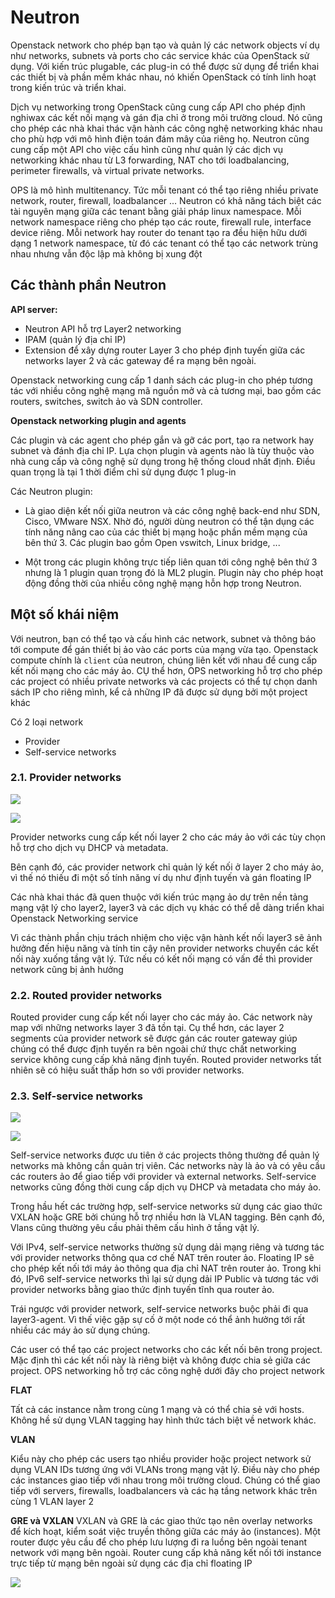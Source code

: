 # Neutron 

Openstack network cho phép bạn tạo và quản lý các network objects ví dụ như networks, subnets và ports cho các service khác của OpenStack sử dụng. Với kiến trúc plugable, các plug-in có thể được sử dụng để triển khai các thiết bị và phần mềm khác nhau, nó khiến OpenStack có tính linh hoạt trong kiến trúc và triển khai. 

Dịch vụ networking trong OpenStack cũng cung cấp API cho phép định nghiwax các kết nối mạng và gán địa chỉ ở trong môi trường cloud. Nó cũng cho phép các nhà khai thác vận hành các công nghệ networking khác nhau cho phù hợp với mô hình điện toán đám mây của riêng họ. Neutron cũng cung cấp một API cho việc cấu hình cũng như quản lý các dịch vụ networking khác nhau từ L3 forwarding, NAT cho tới loadbalancing, perimeter firewalls, và virtual private networks.

OPS là mô hình multitenancy. Tức mỗi tenant có thể tạo riêng nhiều private network, router, firewall, loadbalancer ... Neutron có khả năng tách biệt các tài nguyên mạng giữa các tenant bằng giải pháp linux namespace. Mỗi network namespace riêng cho phép tạo các route, firewall rule, interface device riêng. Mỗi network hay router do tenant tạo ra đều hiện hữu dưới dạng 1 network namespace, từ đó các tenant có thể tạo các network trùng nhau nhưng vẫn độc lập mà không bị xung đột

## Các thành phần Neutron

**API server:**

- Neutron API hỗ trợ Layer2 networking
- IPAM (quản lý địa chỉ IP)
- Extension để xây dựng router Layer 3 cho phép định tuyến giữa các networks layer 2 và các gateway để ra mạng bên ngoài.

Openstack networking cung cấp 1 danh sách các plug-in cho phép tương tác với nhiều công nghệ mạng mã nguồn mở và cả tương mại, bao gồm các routers, switches, switch ảo và SDN controller.

**Openstack networking plugin and agents**

Các plugin và các agent cho phép gắn và gỡ các port, tạo ra network hay subnet và đánh địa chỉ IP. Lựa chọn plugin và agents nào là tùy thuộc vào nhà cung cấp và công nghệ sử dụng trong hệ thống cloud nhất định. Điều quan trọng là tại 1 thời điểm chỉ sử dụng được 1 plug-in

Các Neutron plugin:

- Là giao diện kết nối giữa neutron và các công nghệ back-end như SDN, Cisco, VMware NSX. Nhờ đó, người dùng neutron có thể tận dụng các tính năng nâng cao của các thiết bị mạng hoặc phần mềm mạng của bên thứ 3. Các plugin bao gồm Open vswitch, Linux bridge, ...

- Một trong các plugin không trực tiếp liên quan tới công nghệ bên thứ 3 nhưng là 1 plugin quan trọng đó là ML2 plugin. Plugin này cho phép hoạt động đồng thời của nhiều công nghệ mạng hỗn hợp trong Neutron.

## Một số khái niệm

Với neutron, bạn có thể tạo và cấu hình các network, subnet và thông báo tới compute để gán thiết bị ảo vào các ports của mạng vừa tạo. Openstack compute chính là `client` của neutron, chúng liên kết với nhau để cung cấp kết nối mạng cho các máy ảo. CỤ thể hơn, OPS networking hỗ trợ cho phép các project có nhiều private networks và các projects có thể tự chọn danh sách IP cho riêng mình, kể cả những IP đã được sử dụng bởi một project khác

Có 2 loại network

- Provider
- Self-service networks

### 2.1. Provider networks

![](../images/network_option1.png)

![](../images/network_option1-1.png)

Provider networks cung cấp kết nối layer 2 cho các máy ảo với các tùy chọn hỗ trợ cho dịch vụ DHCP và metadata. 

Bên cạnh đó, các provider network chỉ quản lý kết nối ở layer 2 cho máy ảo, vì thế nó thiếu đi một số tính năng ví dụ như định tuyến và gán floating IP

Các nhà khai thác đã quen thuộc với kiến trúc mạng ảo dự trên nền tảng mạng vật lý cho layer2, layer3 và các dịch vụ khác có thể dễ dàng triển khai Openstack Networking service

Vì các thành phần chịu trách nhiệm cho việc vận hành kết nối layer3 sẽ ảnh hưởng đến hiệu năng và tính tin cậy nên provider networks chuyển các kết nối này xuống tầng vật lý. Tức nếu có kết nối mạng có vấn đề thì provider network cũng bị ảnh hưởng

### 2.2. Routed provider networks

Routed provider cung cấp kết nối layer cho các máy ảo. Các network này map với những networks layer 3 đã tồn tại. Cụ thể hơn, các layer 2 segments của provider network sẽ được gán các router gateway giúp chúng có thể được định tuyến ra bên ngoài chứ thực chất networking service không cung cấp khả năng định tuyến. Routed provider networks tất nhiên sẽ có hiệu suất thấp hơn so với provider networks.

### 2.3. Self-service networks

![](../images/self_service_network_ovw.png)

![](../images/self_service_network_connct.png)

Self-service networks được ưu tiên ở các projects thông thường để quản lý networks mà không cần quản trị viên. Các networks này là ảo và có yêu cầu các routers ảo để giao tiếp với provider và external networks. Self-service networks cũng đồng thời cung cấp dịch vụ DHCP và metadata cho máy ảo.

Trong hầu hết các trường hợp, self-service networks sử dụng các giao thức VXLAN hoặc GRE bởi chúng hỗ trợ nhiều hơn là  VLAN tagging. Bên cạnh đó, Vlans cũng thường yêu cầu phải thêm cấu hình ở tầng vật lý.

Với IPv4, self-service networks thường sử dụng dải mạng riêng và tương tác với provider networks thông qua 
cơ chế NAT trên router ảo. Floating IP sẽ cho phép kết nối tới máy ảo thông qua địa chỉ NAT trên router ảo. Trong khi đó, IPv6 self-service networks thì lại sử dụng dải IP Public và tương tác với provider networks bằng giao thức định tuyến tĩnh qua router ảo.

Trái ngược với provider network, self-service networks buộc phải đi qua layer3-agent. Vì thế việc gặp sự cố ở một node có thể ảnh hưởng tới rất nhiều các máy ảo sử dụng chúng. 

Các user có thể tạo các project networks cho các kết nối bên trong project. Mặc định thì các kết nối này là riêng biệt và không được chia sẻ giữa các project. OPS networking hỗ trợ các công nghệ dưới đây cho project network

**FLAT**

Tất cả các instance nằm trong cùng 1 mạng và có thể chia sẻ với hosts. Không hề sử dụng VLAN tagging hay hình thức tách biệt về network khác.

**VLAN**

Kiểu này cho phép các users tạo nhiều provider hoặc project network sử dụng VLAN IDs tương ứng với VLANs trong mạng vật lý. Điều này cho phép các instances giao tiếp với nhau trong môi trường cloud. Chúng có thể giao tiếp với servers, firewalls, loadbalancers và các hạ tầng network khác trên cùng 1 VLAN layer 2

**GRE và VXLAN**
VXLAN và GRE là các giao thức tạo nên overlay networks để kích hoạt, kiểm soát việc truyền thông giữa các máy ảo (instances). Một router được yêu cầu để cho phép lưu lượng đi ra luồng bên ngoài tenant network với mạng bên ngoài. Router cung cấp khả năng kết nối tới instance trực tiếp từ mạng bên ngoài sử dụng các địa chỉ floating IP

![](../images/overlay_network.png)